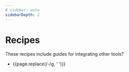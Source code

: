```yaml
---
# sidebar: auto
sidebarDepth: 2
---
```


# Recipes

These recipes include guides for integrating other tools?

<ul>
  <li v-for="page of [ 'babel',
  'babelrc',
  'browser-testing',
  'code-coverage',
  'debugging-with-chrome-devtools',
  'debugging-with-vscode',
  'debugging-with-webstorm',
  'endpoint-testing-with-mongoose',
  'endpoint-testing',
  'es-modules',
  'flow',
  'index',
  'isolated-mongodb-integration-tests',
  'jspm-systemjs',
  'passing-arguments-to-your-test-files',
  'puppeteer',
  'react',
  'test-setup',
  'typescript',
  'vue',
  'watch-mode',
  'when-to-use-plan' ]" :key="page">
    <router-link :to="`./${page}.html`">{{page.replace(/-/g, ' ')}}</router-link>
  </li>
</ul>
